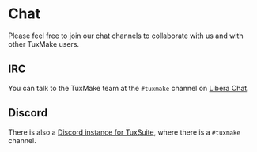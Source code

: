 # Chat

Please feel free to join our chat channels to collaborate with us and with
other TuxMake users.

## IRC

You can talk to the TuxMake team at the `#tuxmake` channel on
[Libera Chat](https://libera.chat/).

## Discord

There is also a [Discord instance for TuxSuite](https://discord.gg/4hhTzUrj5M),
where there is a `#tuxmake` channel.
